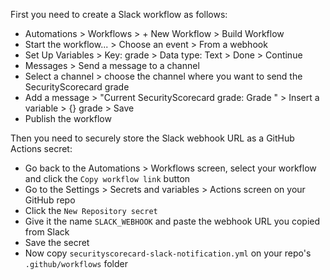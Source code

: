 First you need to create a Slack workflow as follows:
- Automations > Workflows > + New Workflow > Build Workflow
- Start the workflow... > Choose an event > From a webhook
- Set Up Variables > Key: grade > Data type: Text > Done > Continue
- Messages > Send a message to a channel
- Select a channel > choose the channel where you want to send the SecurityScorecard grade
- Add a message > "Current SecurityScorecard grade: Grade " > Insert a variable > {} grade > Save
- Publish the workflow

Then you need to securely store the Slack webhook URL as a GitHub Actions secret:
- Go back to the Automations > Workflows screen, select your workflow and click the `Copy workflow link` button
- Go to the Settings > Secrets and variables > Actions screen on your GitHub repo
- Click the `New Repository secret`
- Give it the name `SLACK_WEBHOOK` and paste the webhook URL you copied from Slack
- Save the secret
- Now copy `securityscorecard-slack-notification.yml` on your repo's `.github/workflows` folder
